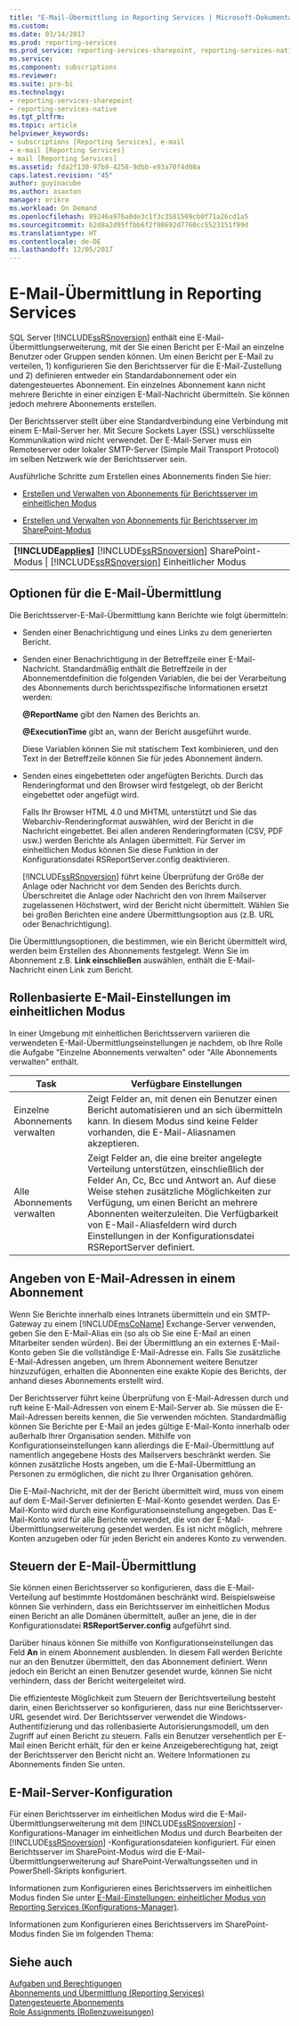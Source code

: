 ```yaml
---
title: "E-Mail-Übermittlung in Reporting Services | Microsoft-Dokumentation"
ms.custom: 
ms.date: 03/14/2017
ms.prod: reporting-services
ms.prod_service: reporting-services-sharepoint, reporting-services-native
ms.service: 
ms.component: subscriptions
ms.reviewer: 
ms.suite: pro-bi
ms.technology:
- reporting-services-sharepoint
- reporting-services-native
ms.tgt_pltfrm: 
ms.topic: article
helpviewer_keywords:
- subscriptions [Reporting Services], e-mail
- e-mail [Reporting Services]
- mail [Reporting Services]
ms.assetid: fda2f130-97b9-4258-9dbb-e93a70f4d08a
caps.latest.revision: "45"
author: guyinacube
ms.author: asaxton
manager: erikre
ms.workload: On Demand
ms.openlocfilehash: 89246a976a0de3c1f3c3581509cb0f71a26cd1a5
ms.sourcegitcommit: b2d8a2d95ffbb6f2f98692d7760cc5523151f99d
ms.translationtype: HT
ms.contentlocale: de-DE
ms.lasthandoff: 12/05/2017
---
```

# <a name="e-mail-delivery-in-reporting-services"></a>E-Mail-Übermittlung in Reporting Services
  SQL Server [!INCLUDE[ssRSnoversion](../../includes/ssrsnoversion-md.md)] enthält eine E-Mail-Übermittlungserweiterung, mit der Sie einen Bericht per E-Mail an einzelne Benutzer oder Gruppen senden können. Um einen Bericht per E-Mail zu verteilen, 1) konfigurieren Sie den Berichtsserver für die E-Mail-Zustellung und 2) definieren entweder ein Standardabonnement oder ein datengesteuertes Abonnement. Ein einzelnes Abonnement kann nicht mehrere Berichte in einer einzigen E-Mail-Nachricht übermitteln. Sie können jedoch mehrere Abonnements erstellen.  
  
 Der Berichtsserver stellt über eine Standardverbindung eine Verbindung mit einem E-Mail-Server her. Mit Secure Sockets Layer (SSL) verschlüsselte Kommunikation wird nicht verwendet. Der E-Mail-Server muss ein Remoteserver oder lokaler SMTP-Server (Simple Mail Transport Protocol) im selben Netzwerk wie der Berichtsserver sein.  
  
 Ausführliche Schritte zum Erstellen eines Abonnements finden Sie hier:  
  
-   [Erstellen und Verwalten von Abonnements für Berichtsserver im einheitlichen Modus](../../reporting-services/subscriptions/create-and-manage-subscriptions-for-native-mode-report-servers.md)  
  
-   [Erstellen und Verwalten von Abonnements für Berichtsserver im SharePoint-Modus](../../reporting-services/subscriptions/create-and-manage-subscriptions-for-sharepoint-mode-report-servers.md)  
  
||  
|-|  
|**[!INCLUDE[applies](../../includes/applies-md.md)]**  [!INCLUDE[ssRSnoversion](../../includes/ssrsnoversion-md.md)] SharePoint-Modus &#124; [!INCLUDE[ssRSnoversion](../../includes/ssrsnoversion-md.md)] Einheitlicher Modus|  
  
## <a name="e-mail-delivery-options"></a>Optionen für die E-Mail-Übermittlung  
 Die Berichtsserver-E-Mail-Übermittlung kann Berichte wie folgt übermitteln:  
  
-   Senden einer Benachrichtigung und eines Links zu dem generierten Bericht.  
  
-   Senden einer Benachrichtigung in der Betreffzeile einer E-Mail-Nachricht. Standardmäßig enthält die Betreffzeile in der Abonnementdefinition die folgenden Variablen, die bei der Verarbeitung des Abonnements durch berichtsspezifische Informationen ersetzt werden:  
  
     **@ReportName** gibt den Namen des Berichts an.  
  
     **@ExecutionTime** gibt an, wann der Bericht ausgeführt wurde.  
  
     Diese Variablen können Sie mit statischem Text kombinieren, und den Text in der Betreffzeile können Sie für jedes Abonnement ändern.  
  
-   Senden eines eingebetteten oder angefügten Berichts. Durch das Renderingformat und den Browser wird festgelegt, ob der Bericht eingebettet oder angefügt wird.  
  
     Falls Ihr Browser HTML 4.0 und MHTML unterstützt und Sie das Webarchiv-Renderingformat auswählen, wird der Bericht in die Nachricht eingebettet. Bei allen anderen Renderingformaten (CSV, PDF usw.) werden Berichte als Anlagen übermittelt. Für Server im einheitlichen Modus können Sie diese Funktion in der Konfigurationsdatei RSReportServer.config deaktivieren.  
  
     [!INCLUDE[ssRSnoversion](../../includes/ssrsnoversion-md.md)] führt keine Überprüfung der Größe der Anlage oder Nachricht vor dem Senden des Berichts durch. Überschreitet die Anlage oder Nachricht den von Ihrem Mailserver zugelassenen Höchstwert, wird der Bericht nicht übermittelt. Wählen Sie bei großen Berichten eine andere Übermittlungsoption aus (z.B. URL oder Benachrichtigung).  
  
 Die Übermittlungsoptionen, die bestimmen, wie ein Bericht übermittelt wird, werden beim Erstellen des Abonnements festgelegt. Wenn Sie im Abonnement z.B. **Link einschließen** auswählen, enthält die E-Mail-Nachricht einen Link zum Bericht.  
  
## <a name="native-mode-role-based-e-mail-settings"></a>Rollenbasierte E-Mail-Einstellungen im einheitlichen Modus  
 In einer Umgebung mit einheitlichen Berichtsservern variieren die verwendeten E-Mail-Übermittlungseinstellungen je nachdem, ob Ihre Rolle die Aufgabe "Einzelne Abonnements verwalten" oder "Alle Abonnements verwalten" enthält.  
  
|Task|Verfügbare Einstellungen|  
|----------|------------------------|  
|Einzelne Abonnements verwalten|Zeigt Felder an, mit denen ein Benutzer einen Bericht automatisieren und an sich übermitteln kann. In diesem Modus sind keine Felder vorhanden, die E-Mail-Aliasnamen akzeptieren.|  
|Alle Abonnements verwalten|Zeigt Felder an, die eine breiter angelegte Verteilung unterstützen, einschließlich der Felder An, Cc, Bcc und Antwort an. Auf diese Weise stehen zusätzliche Möglichkeiten zur Verfügung, um einen Bericht an mehrere Abonnenten weiterzuleiten. Die Verfügbarkeit von E-Mail-Aliasfeldern wird durch Einstellungen in der Konfigurationsdatei RSReportServer definiert.|  
  
## <a name="specifying-e-mail-addresses-in-a-subscription"></a>Angeben von E-Mail-Adressen in einem Abonnement  
 Wenn Sie Berichte innerhalb eines Intranets übermitteln und ein SMTP-Gateway zu einem [!INCLUDE[msCoName](../../includes/msconame-md.md)] Exchange-Server verwenden, geben Sie den E-Mail-Alias ein (so als ob Sie eine E-Mail an einen Mitarbeiter senden würden). Bei der Übermittlung an ein externes E-Mail-Konto geben Sie die vollständige E-Mail-Adresse ein. Falls Sie zusätzliche E-Mail-Adressen angeben, um Ihrem Abonnement weitere Benutzer hinzuzufügen, erhalten die Abonnenten eine exakte Kopie des Berichts, der anhand dieses Abonnements erstellt wird.  
  
 Der Berichtsserver führt keine Überprüfung von E-Mail-Adressen durch und ruft keine E-Mail-Adressen von einem E-Mail-Server ab. Sie müssen die E-Mail-Adressen bereits kennen, die Sie verwenden möchten. Standardmäßig können Sie Berichte per E-Mail an jedes gültige E-Mail-Konto innerhalb oder außerhalb Ihrer Organisation senden. Mithilfe von Konfigurationseinstellungen kann allerdings die E-Mail-Übermittlung auf namentlich angegebene Hosts des Mailservers beschränkt werden. Sie können zusätzliche Hosts angeben, um die E-Mail-Übermittlung an Personen zu ermöglichen, die nicht zu Ihrer Organisation gehören.  
  
 Die E-Mail-Nachricht, mit der der Bericht übermittelt wird, muss von einem auf dem E-Mail-Server definierten E-Mail-Konto gesendet werden. Das E-Mail-Konto wird durch eine Konfigurationseinstellung angegeben. Das E-Mail-Konto wird für alle Berichte verwendet, die von der E-Mail-Übermittlungserweiterung gesendet werden. Es ist nicht möglich, mehrere Konten anzugeben oder für jeden Bericht ein anderes Konto zu verwenden.  
  
## <a name="controlling-e-mail-delivery"></a>Steuern der E-Mail-Übermittlung  
 Sie können einen Berichtsserver so konfigurieren, dass die E-Mail-Verteilung auf bestimmte Hostdomänen beschränkt wird. Beispielsweise können Sie verhindern, dass ein Berichtsserver im einheitlichen Modus einen Bericht an alle Domänen übermittelt, außer an jene, die in der Konfigurationsdatei **RSReportServer.config** aufgeführt sind.  
  
 Darüber hinaus können Sie mithilfe von Konfigurationseinstellungen das Feld **An** in einem Abonnement ausblenden. In diesem Fall werden Berichte nur an den Benutzer übermittelt, den das Abonnement definiert. Wenn jedoch ein Bericht an einen Benutzer gesendet wurde, können Sie nicht verhindern, dass der Bericht weitergeleitet wird.  
  
 Die effizienteste Möglichkeit zum Steuern der Berichtsverteilung besteht darin, einen Berichtsserver so konfigurieren, dass nur eine Berichtsserver-URL gesendet wird. Der Berichtsserver verwendet die Windows-Authentifizierung und das rollenbasierte Autorisierungsmodell, um den Zugriff auf einen Bericht zu steuern. Falls ein Benutzer versehentlich per E-Mail einen Bericht erhält, für den er keine Anzeigeberechtigung hat, zeigt der Berichtsserver den Bericht nicht an. Weitere Informationen zu Abonnements finden Sie unten.  
  
## <a name="e-mail-server-configuration"></a>E-Mail-Server-Konfiguration  
 Für einen Berichtsserver im einheitlichen Modus wird die E-Mail-Übermittlungserweiterung mit dem [!INCLUDE[ssRSnoversion](../../includes/ssrsnoversion-md.md)] -Konfigurations-Manager im einheitlichen Modus und durch Bearbeiten der [!INCLUDE[ssRSnoversion](../../includes/ssrsnoversion-md.md)] -Konfigurationsdateien konfiguriert. Für einen Berichtsserver im SharePoint-Modus wird die E-Mail-Übermittlungserweiterung auf SharePoint-Verwaltungsseiten und in PowerShell-Skripts konfiguriert.  
  
 
 Informationen zum Konfigurieren eines Berichtsservers im einheitlichen Modus finden Sie unter [E-Mail-Einstellungen: einheitlicher Modus von Reporting Services (Konfigurations-Manager)](../install-windows/e-mail-settings-reporting-services-native-mode-configuration-manager.md).
 
 
 Informationen zum Konfigurieren eines Berichtsservers im SharePoint-Modus finden Sie im folgenden Thema:  
  
  
## <a name="see-also"></a>Siehe auch  
 [Aufgaben und Berechtigungen](../../reporting-services/security/tasks-and-permissions.md)   
 [Abonnements und Übermittlung &#40;Reporting Services&#41;](../../reporting-services/subscriptions/subscriptions-and-delivery-reporting-services.md)   
 [Datengesteuerte Abonnements](../../reporting-services/subscriptions/data-driven-subscriptions.md)   
 [Role Assignments (Rollenzuweisungen)](../../reporting-services/security/role-assignments.md)  
  
  
